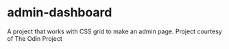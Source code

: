 # admin-dashboard
A project that works with CSS grid to make an admin page. Project courtesy of The Odin Project
